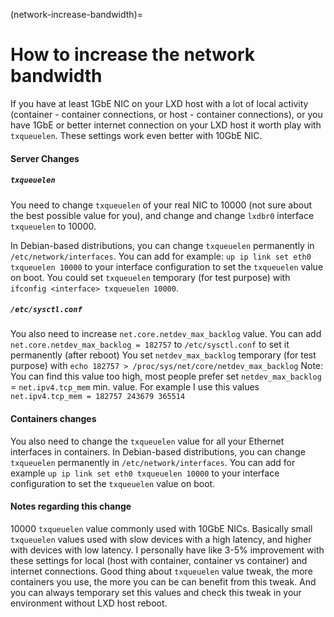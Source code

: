(network-increase-bandwidth)=
# How to increase the network bandwidth

If you have at least 1GbE NIC on your LXD host with a lot of local
activity (container - container connections, or host - container
connections), or you have 1GbE or better internet connection on your LXD
host it worth play with `txqueuelen`. These settings work even better with
10GbE NIC.

#### Server Changes

##### `txqueuelen`

You need to change `txqueuelen` of your real NIC to 10000 (not sure
about the best possible value for you), and change and change `lxdbr0`
interface `txqueuelen` to 10000.

In Debian-based distributions, you can change `txqueuelen` permanently in `/etc/network/interfaces`.
You can add for example: `up ip link set eth0 txqueuelen 10000` to your interface configuration to set the `txqueuelen` value on boot.
You could set `txqueuelen` temporary (for test purpose) with `ifconfig <interface> txqueuelen 10000`.

##### `/etc/sysctl.conf`

You also need to increase `net.core.netdev_max_backlog` value.
You can add `net.core.netdev_max_backlog = 182757` to `/etc/sysctl.conf` to set it permanently (after reboot)
You set `netdev_max_backlog` temporary (for test purpose) with `echo 182757 > /proc/sys/net/core/netdev_max_backlog`
Note: You can find this value too high, most people prefer set `netdev_max_backlog` = `net.ipv4.tcp_mem` min. value.
For example I use this values `net.ipv4.tcp_mem = 182757 243679 365514`

#### Containers changes

You also need to change the `txqueuelen` value for all your Ethernet interfaces in containers.
In Debian-based distributions, you can change `txqueuelen` permanently in `/etc/network/interfaces`.
You can add for example `up ip link set eth0 txqueuelen 10000` to your interface configuration to set the `txqueuelen` value on boot.

#### Notes regarding this change

10000 `txqueuelen` value commonly used with 10GbE NICs. Basically small
`txqueuelen` values used with slow devices with a high latency, and higher
with devices with low latency. I personally have like 3-5% improvement
with these settings for local (host with container, container vs
container) and internet connections. Good thing about `txqueuelen` value
tweak, the more containers you use, the more you can be can benefit from
this tweak. And you can always temporary set this values and check this
tweak in your environment without LXD host reboot.
